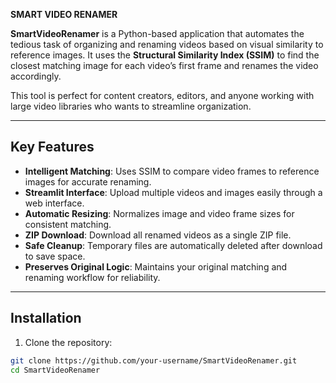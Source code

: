 **SMART VIDEO RENAMER**


**SmartVideoRenamer** is a Python-based application that automates the tedious task of organizing and renaming videos based on visual similarity to reference images. It uses the **Structural Similarity Index (SSIM)** to find the closest matching image for each video’s first frame and renames the video accordingly.

This tool is perfect for content creators, editors, and anyone working with large video libraries who wants to streamline organization.

---

## Key Features

- **Intelligent Matching**: Uses SSIM to compare video frames to reference images for accurate renaming.
- **Streamlit Interface**: Upload multiple videos and images easily through a web interface.
- **Automatic Resizing**: Normalizes image and video frame sizes for consistent matching.
- **ZIP Download**: Download all renamed videos as a single ZIP file.
- **Safe Cleanup**: Temporary files are automatically deleted after download to save space.
- **Preserves Original Logic**: Maintains your original matching and renaming workflow for reliability.

---

## Installation

1. Clone the repository:

```bash
git clone https://github.com/your-username/SmartVideoRenamer.git
cd SmartVideoRenamer
